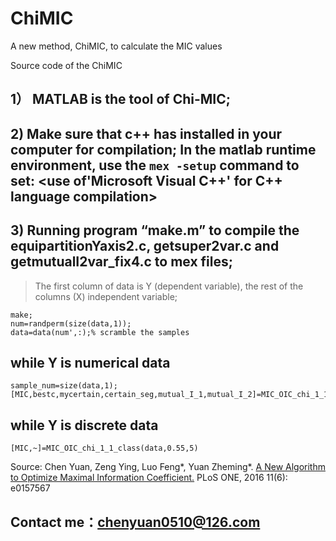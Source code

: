 # ChiMIC
A new method, ChiMIC, to calculate the MIC values

Source code of the ChiMIC

## 1） MATLAB is the tool of Chi-MIC;    
## 2)  Make sure that c++ has installed in your computer for compilation;  In the matlab runtime environment, use the ```mex -setup``` command to set: <use of'Microsoft Visual C++' for C++ language compilation>
## 3)  Running program “make.m” to compile the equipartitionYaxis2.c, getsuper2var.c and getmutualI2var_fix4.c to mex files;
> The first column of data is Y (dependent variable), the rest of the columns (X) independent variable;
    
    make;  
    num=randperm(size(data,1));   
    data=data(num',:);% scramble the samples  

## while Y is numerical data
    sample_num=size(data,1); 
    [MIC,bestc,mycertain,certain_seg,mutual_I_1,mutual_I_2]=MIC_OIC_chi_1_1(data,sample_num^0.55,5,sample_num);
    
## while Y is discrete data
    [MIC,~]=MIC_OIC_chi_1_1_class(data,0.55,5)
    
Source: 
Chen Yuan, Zeng Ying, Luo Feng*, Yuan Zheming*. [A New Algorithm to Optimize Maximal Information Coefficient.](https://journals.plos.org/plosone/article?id=10.1371/journal.pone.0157567) PLoS ONE, 2016 11(6): e0157567
## Contact me：chenyuan0510@126.com

